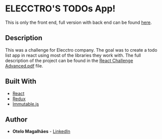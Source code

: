 # ELECCTRO'S TODOs App!
This is only the front end, full version with back end can be found [here](https://github.com/otelom/Elecctro-Back-End-Challenge).
## Description

This was a challenge for Elecctro company.
The goal was to create a todo list app in react using most of the libraries they work with.
The full description of the project can be found in the [React Challenge Advanced.pdf]([https://github.com/otelom/Elecctro-React-Challenge/blob/master/React%20Challenge%20Advanced.pdf) file.


## Built With 
* [React](https://reactjs.org/)
* [Redux](https://redux.js.org/)
* [Immutable.js](https://facebook.github.io/immutable-js/)


## Author

* **Otelo Magalhães** - [LinkedIn](https://www.linkedin.com/in/otelom/)
